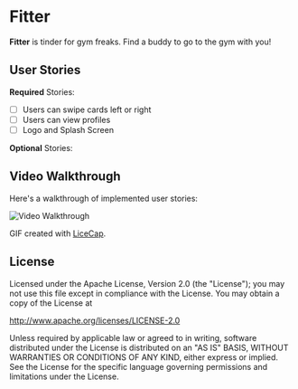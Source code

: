 # Fitter

**Fitter** is tinder for gym freaks. Find a buddy to go to the gym with you!

## User Stories

**Required** Stories:

- [ ] Users can swipe cards left or right
- [ ] Users can view profiles 
- [ ] Logo and Splash Screen

**Optional** Stories:

## Video Walkthrough

Here's a walkthrough of implemented user stories:

<img src='https://i.imgur.com/my_image.png?.gif' title='Video Walkthrough' width='' alt='Video Walkthrough' />

GIF created with [LiceCap](http://www.cockos.com/licecap/).

## License

Licensed under the Apache License, Version 2.0 (the "License");
you may not use this file except in compliance with the License.
You may obtain a copy of the License at

http://www.apache.org/licenses/LICENSE-2.0

Unless required by applicable law or agreed to in writing, software
distributed under the License is distributed on an "AS IS" BASIS,
WITHOUT WARRANTIES OR CONDITIONS OF ANY KIND, either express or implied.
See the License for the specific language governing permissions and
limitations under the License.
